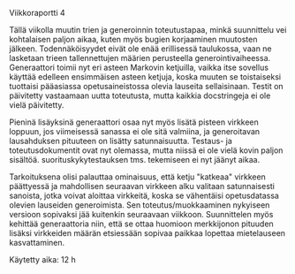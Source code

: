 Viikkoraportti 4

Tällä viikolla muutin trien ja generoinnin toteutustapaa, minkä suunnittelu vei kohtalaisen paljon aikaa, kuten myös bugien korjaaminen muutosten jälkeen. Todennäköisyydet eivät ole enää erillisessä taulukossa, vaan ne lasketaan trieen tallennettujen määrien perusteella generointivaiheessa. Generaattori toimii nyt eri asteen Markovin ketjuilla, vaikka itse sovellus käyttää edelleen ensimmäisen asteen ketjuja, koska muuten se toistaiseksi tuottaisi pääasiassa opetusaineistossa olevia lauseita sellaisinaan. Testit on päivitetty vastaamaan uutta toteutusta, mutta kaikkia docstringeja ei ole vielä päivitetty.

Pieninä lisäyksinä generaattori osaa nyt myös lisätä pisteen virkkeen loppuun, jos viimeisessä sanassa ei ole sitä valmiina, ja generoitavan lausahduksen pituuteen on lisätty satunnaisuutta. Testaus- ja toteutusdokumentit ovat nyt olemassa, mutta niissä ei ole vielä kovin paljon sisältöä. suorituskykytestauksen tms. tekemiseen ei nyt jäänyt aikaa.

Tarkoituksena olisi palauttaa ominaisuus, että ketju "katkeaa" virkkeen päättyessä ja mahdollisen seuraavan virkkeen alku valitaan satunnaisesti sanoista, jotka voivat aloittaa virkkeitä, koska se vähentäisi opetusdatassa olevien lauseiden generoimista. Sen toteutus/muokkaaminen nykyiseen versioon sopivaksi jää kuitenkin seuraavaan viikkoon. Suunnittelen myös kehittää generaattoria niin, että se ottaa huomioon merkkijonon pituuden lisäksi virkkeiden määrän etsiessään sopivaa paikkaa lopettaa mietelauseen kasvattaminen.

Käytetty aika: 12 h